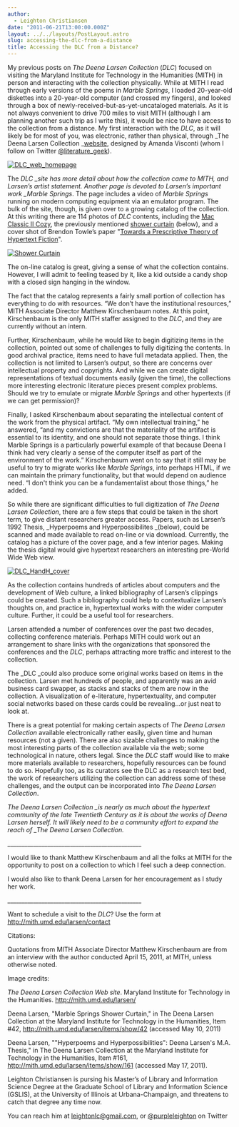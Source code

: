 ```yaml
---
author:
  - Leighton Christiansen
date: "2011-06-21T13:00:00.000Z"
layout: ../../layouts/PostLayout.astro
slug: accessing-the-dlc-from-a-distance
title: Accessing the DLC from a Distance?
---
```


My previous posts on _The Deena Larsen Collection_ (_DLC_) focused on visiting the Maryland Institute for Technology in the Humanities (MITH) in person and interacting with the collection physically. While at MITH I read through early versions of the poems in _Marble Springs_, I loaded 20-year-old diskettes into a 20-year-old computer (and crossed my fingers), and looked through a box of newly-received-but-as-yet-uncataloged materials. As it is not always convenient to drive 700 miles to visit MITH (although I am planning another such trip as I write this), it would be nice to have access to the collection from a distance. My first interaction with the _DLC_, as it will likely be for most of you, was electronic, rather than physical, through _The Deena Larsen Collection _[website](http://mith.umd.edu/research/deena-larsen-collection/ "Deena Larsen Collection"), designed by Amanda Visconti (whom I follow on Twitter [@literature_geek](https://twitter.com/Literature_Geek)).

[![](/assets/images/2014-02-DLC_web-front.jpg "DLC_web_homepage")](http://mith.umd.edu/research/deena-larsen-collection/ "Deena Larsen Collection")

The _DLC \_site has more detail about how the collection came to MITH, and Larsen’s artist statement. Another page is devoted to Larsen’s important work \_Marble Springs_. The page includes a video of _Marble Springs_ running on modern computing equipment via an emulator program. The bulk of the site, though, is given over to a growing catalog of the collection. At this writing there are 114 photos of _DLC_ contents, including the [Mac Classic II Cozy](http://mith.umd.edu/larsen/items/show/41), the previously mentioned [shower curtain](http://mith.umd.edu/larsen/items/show/42) (below), and a cover shot of Brendon Towle’s paper "[Towards a Prescriptive Theory of Hypertext Fiction](http://mith.umd.edu/larsen/items/show/153)".

[![Shower Curtain](http://mith.umd.edu/wp-content/uploads/2014/02/DLC_showercurtain.jpg "DLC_ShowerCurtain")](/assets/images/2014-02-DLC_showercurtain.jpg)

The on-line catalog is great, giving a sense of what the collection contains. However, I will admit to feeling teased by it, like a kid outside a candy shop with a closed sign hanging in the window.

The fact that the catalog represents a fairly small portion of collection has everything to do with resources. “We don’t have the institutional resources,” MITH Associate Director Matthew Kirschenbaum notes. At this point, Kirschenbaum is the only MITH staffer assigned to the _DLC_, and they are currently without an intern.

Further, Kirschenbaum, while he would like to begin digitizing items in the collection, pointed out some of challenges to fully digitizing the contents. In good archival practice, items need to have full metadata applied. Then, the collection is not limited to Larsen’s output, so there are concerns over intellectual property and copyrights. And while we can create digital representations of textual documents easily (given the time), the collections more interesting electronic literature pieces present complex problems. Should we try to emulate or migrate _Marble Springs_ and other hypertexts (if we can get permission)?

Finally, I asked Kirschenbaum about separating the intellectual content of the work from the physical artifact. “My own intellectual training,” he answered, “and my convictions are that the materiality of the artifact is essential to its identity, and one should not separate those things. I think Marble Springs is a particularly powerful example of that because Deena I think had very clearly a sense of the computer itself as part of the environment of the work.” Kirschenbaum went on to say that it still may be useful to try to migrate works like _Marble Springs_, into perhaps HTML, if we can maintain the primary functionality, but that would depend on audience need. “I don't think you can be a fundamentalist about those things,” he added.

So while there are significant difficulties to full digitization of _The Deena Larsen Collection_, there are a few steps that could be taken in the short term, to give distant researchers greater access. Papers, such as Larsen’s 1992 Thesis, _Hyperpoems and Hyperpossibilites _(below), could be scanned and made available to read on-line or via download. Currently, the catalog has a picture of the cover page, and a few interior pages. Making the thesis digital would give hypertext researchers an interesting pre-World Wide Web view.

[![](/assets/images/2014-02-DLC_HandH_cover_sm.jpg "DLC_HandH_cover")](http://mith.umd.edu/wp-content/uploads/2014/02/DLC_HandH_cover.jpg)

As the collection contains hundreds of articles about computers and the development of Web culture, a linked bibliography of Larsen’s clippings could be created. Such a bibliography could help to contextualize Larsen’s thoughts on, and practice in, hypertextual works with the wider computer culture. Further, it could be a useful tool for researchers.

Larsen attended a number of conferences over the past two decades, collecting conference materials. Perhaps MITH could work out an arrangement to share links with the organizations that sponsored the conferences and the _DLC_, perhaps attracting more traffic and interest to the collection.

The \_DLC \_could also produce some original works based on items in the collection. Larsen met hundreds of people, and apparently was an avid business card swapper, as stacks and stacks of them are now in the collection. A visualization of e-literature, hypertextuality, and computer social networks based on these cards could be revealing…or just neat to look at.

There is a great potential for making certain aspects of _The Deena Larsen Collection_ available electronically rather easily, given time and human resources (not a given). There are also sizable challenges to making the most interesting parts of the collection available via the web; some technological in nature, others legal. Since the _DLC_ staff would like to make more materials available to researchers, hopefully resources can be found to do so. Hopefully too, as its curators see the DLC as a research test bed, the work of researchers utilizing the collection can address some of these challenges, and the output can be incorporated into _The Deena Larsen Collection_.

_The Deena Larsen Collection \_is nearly as much about the hypertext community of the late Twentieth Century as it is about the works of Deena Larsen herself. It will likely need to be a community effort to expand the reach of \_The Deena Larsen Collection._

\_\_\_\_\_\_\_\_\_\_\_\_\_\_\_\_\_\_\_\_\_\_\_\_\_\_\_\_\_\_\_\_\_\_\_\_\_\_\_\_\_\_\_\_\_\_\_

I would like to thank Matthew Kirschenbaum and all the folks at MITH for the opportunity to post on a collection to which I feel such a deep connection.

I would also like to thank Deena Larsen for her encouragement as I study her work.

\_\_\_\_\_\_\_\_\_\_\_\_\_\_\_\_\_\_\_\_\_\_\_\_\_\_\_\_\_\_\_\_\_\_\_\_\_\_\_\_\_\_\_\_\_\_\_

Want to schedule a visit to the _DLC_? Use the form at <http://mith.umd.edu/larsen/contact>

Citations:

Quotations from MITH Associate Director Matthew Kirschenbaum are from an interview with the author conducted April 15, 2011, at MITH, unless otherwise noted.

Image credits:

_The Deena Larsen Collection Web site_. Maryland Institute for Technology in the Humanities. <http://mith.umd.edu/larsen/>

Deena Larsen, "Marble Springs Shower Curtain," in The Deena Larsen Collection at the Maryland Institute for Technology in the Humanities, Item #42, <http://mith.umd.edu/larsen/items/show/42> (accessed May 10, 2011)

Deena Larsen, ""Hyperpoems and Hyperpossibilities": Deena Larsen's M.A. Thesis," in The Deena Larsen Collection at the Maryland Institute for Technology in the Humanities, Item #161, <http://mith.umd.edu/larsen/items/show/161> (accessed May 17, 2011).

Leighton Christiansen is pursing his Master’s of Library and Information Science Degree at the Graduate School of Library and Information Science (GSLIS), at the University of Illinois at Urbana-Champaign, and threatens to catch that degree any time now.

You can reach him at leightonlc@gmail.com, or [@purpleleighton](https://twitter.com/purpleleighton) on Twitter
